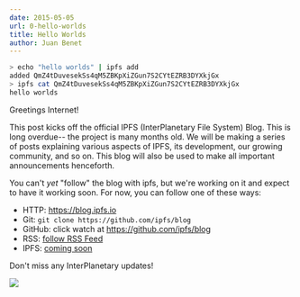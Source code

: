```yaml
---
date: 2015-05-05
url: 0-hello-worlds
title: Hello Worlds
author: Juan Benet
---
```


```sh
> echo "hello worlds" | ipfs add
added QmZ4tDuvesekSs4qM5ZBKpXiZGun7S2CYtEZRB3DYXkjGx
> ipfs cat QmZ4tDuvesekSs4qM5ZBKpXiZGun7S2CYtEZRB3DYXkjGx
hello worlds
```

Greetings Internet!

This post kicks off the official IPFS (InterPlanetary File System) Blog. This is long overdue-- the project is many months old. We will be making a series of posts explaining various aspects of IPFS, its development, our growing community, and so on. This blog will also be used to make all important announcements henceforth.

<!--more-->

You can't _yet_ "follow" the blog with ipfs, but we're working on it and expect to have it working soon. For now, you can follow one of these ways:

- HTTP: https://blog.ipfs.io
- Git: `git clone https://github.com/ipfs/blog`
- GitHub: click watch at https://github.com/ipfs/blog
- RSS: [follow RSS Feed](https://blog.ipfs.io/index.xml)
- IPFS: [coming soon](https://github.com/ipfs/blog/issues/2)

Don't miss any InterPlanetary updates!

![](earthrise.png)
